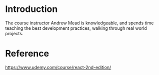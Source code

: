 # Introduction

The course instructor Andrew Mead is knowledgeable, and spends time teaching the best development practices, walking through real world projects.

# Reference

https://www.udemy.com/course/react-2nd-edition/
